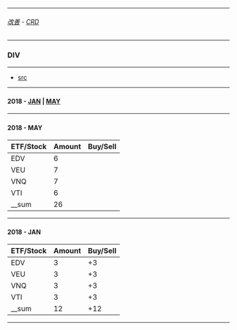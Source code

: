 
---

###### [改善](https://github.com/ttltrk/0C/blob/master/README.MD) - [CRD](https://github.com/ttltrk/ELSE/blob/master/CRD/DIV/CRD.MD)

---

### DIV 

---

* [src](http://osztalekportfolio.com)

---

### <h4 id='NAV'>2018 - <a href='#2018_01'>JAN</a> | <a href='#2018_05'>MAY</a> </h4>

---

### <h4 id='2018_05'>2018 - MAY</h4>

| ETF/Stock | Amount   | Buy/Sell | 
|-----------|----------|----------|
| EDV       | 6        |          | 
| VEU       | 7        |          | 
| VNQ       | 7        |          | 
| VTI       | 6        |          | 
|__sum      | 26       |          |

---

### <h4 id='2018_01'>2018 - JAN</h4>

| ETF/Stock | Amount   | Buy/Sell | 
|-----------|----------|----------|
| EDV       | 3        | +3       | 
| VEU       | 3        | +3       | 
| VNQ       | 3        | +3       | 
| VTI       | 3        | +3       | 
|__sum      | 12       | +12      |

---
